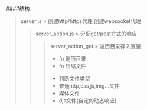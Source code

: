 ####结构
> server.js > 创建http/https代理,创建websocket代理
>> server_action.js > 分配get/post方式的响应
>>>server_action_get > 遍历目录存入变量
>>>* fn 遍历目录
>>>* fn 压缩文件
>>>- 判断文件类型
>>>- 普通http,css,js,img...文件
>>>- 媒体文件
>>>- djs文件(自定的动态响应)